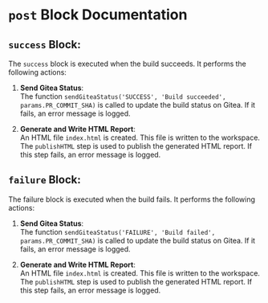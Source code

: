 # `post` Block Documentation

## `success` Block:

The `success` block is executed when the build succeeds. It performs the following actions:

1. **Send Gitea Status**:  
   The function `sendGiteaStatus('SUCCESS', 'Build succeeded', params.PR_COMMIT_SHA)` is called to update the build status on Gitea.
   If it fails, an error message is logged.

2. **Generate and Write HTML Report**:  
   An HTML file `index.html` is created.
   This file is written to the workspace.
   The `publishHTML` step is used to publish the generated HTML report. If this step fails, an error message is logged.

## `failure` Block:
The failure block is executed when the build fails. It performs the following actions:

1. **Send Gitea Status**:  
The function `sendGiteaStatus('FAILURE', 'Build failed', params.PR_COMMIT_SHA)` is called to update the build status on Gitea.
If it fails, an error message is logged.

2. **Generate and Write HTML Report**:  
   An HTML file `index.html` is created.
   This file is written to the workspace.
   The `publishHTML` step is used to publish the generated HTML report. If this step fails, an error message is logged.
